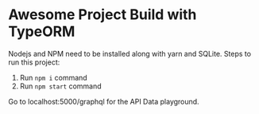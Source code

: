 # Awesome Project Build with TypeORM
Nodejs and NPM need to be installed along with yarn and SQLite. 
Steps to run this project:

1. Run `npm i` command
2. Run `npm start` command

Go to localhost:5000/graphql for the API Data playground.
